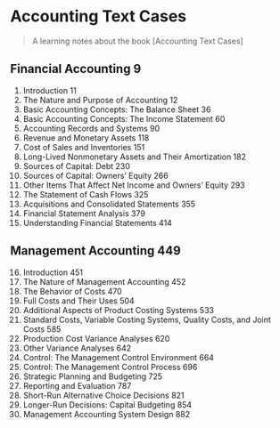 # Accounting Text Cases

> A learning notes about the book [Accounting Text Cases]

## Financial Accounting 9

1. Introduction 11
2. The Nature and Purpose of Accounting 12
3. Basic Accounting Concepts: The Balance Sheet 36
4. Basic Accounting Concepts: The Income Statement 60
5. Accounting Records and Systems 90
6. Revenue and Monetary Assets 118
7. Cost of Sales and Inventories 151
8. Long-Lived Nonmonetary Assets and Their Amortization 182 
9. Sources of Capital: Debt 230
10. Sources of Capital: Owners’ Equity 266
11. Other Items That Affect Net Income and Owners’ Equity 293 
12. The Statement of Cash Flows 325
13. Acquisitions and Consolidated Statements 355
14. Financial Statement Analysis 379
15. Understanding Financial Statements 414

## Management Accounting 449

16. Introduction 451
17. The Nature of Management Accounting 452
18. The Behavior of Costs 470
19. Full Costs and Their Uses 504
20. Additional Aspects of Product Costing Systems 533
21. Standard Costs, Variable Costing Systems, Quality Costs, and Joint Costs 585 
22. Production Cost Variance Analyses 620
23. Other Variance Analyses 642
24. Control: The Management Control Environment 664 
25. Control: The Management Control Process 696
26. Strategic Planning and Budgeting 725
27. Reporting and Evaluation 787
28. Short-Run Alternative Choice Decisions 821
29. Longer-Run Decisions: Capital Budgeting 854
30. Management Accounting System Design 882 
